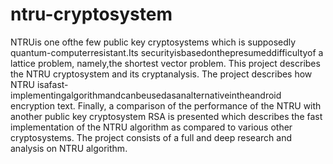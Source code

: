 # ntru-cryptosystem
NTRUis one ofthe few public key cryptosystems which is supposedly
quantum-computerresistant.Its securityisbasedonthepresumeddifficultyof
a lattice problem, namely,the shortest vector problem. This project describes
the NTRU cryptosystem and its cryptanalysis. The project describes how NTRU
isafast-implementingalgorithmandcanbeusedasanalternativeintheandroid
encryption text. Finally, a comparison of the performance of the NTRU with
another public key cryptosystem RSA is presented which describes the fast
implementation of the NTRU algorithm as compared to various other
cryptosystems. The project consists of a full and deep research and analysis on
NTRU algorithm.
